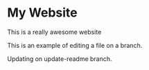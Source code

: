# My Website 

This is a really awesome website

This is an example of editing a file on a branch.

Updating on update-readme branch.
